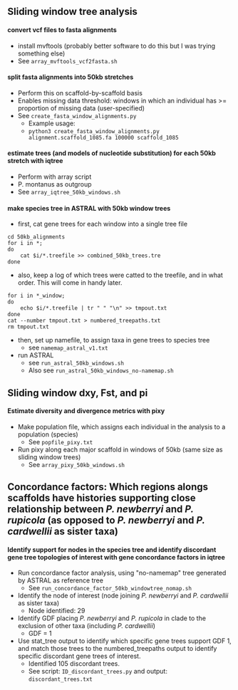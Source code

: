 ## Sliding window tree analysis

#### convert vcf files to fasta alignments
* install mvftools (probably better software to do this but I was trying something else)
* See `array_mvftools_vcf2fasta.sh`

#### split fasta alignments into 50kb stretches
* Perform this on scaffold-by-scaffold basis
* Enables missing data threshold: windows in which an individual has >= proportion of missing data (user-specified) 
* See `create_fasta_window_alignments.py`
    * Example usage:
    * `python3 create_fasta_window_alignments.py alignment.scaffold_1085.fa 100000 scaffold_1085`

#### estimate trees (and models of nucleotide substitution) for each 50kb stretch with iqtree
* Perform with array script
* P. montanus as outgroup
* See `array_iqtree_50kb_windows.sh`


#### make species tree in ASTRAL with 50kb window trees
* first, cat gene trees for each window into a single tree file
```shell
cd 50kb_alignments
for i in *;
do
    cat $i/*.treefile >> combined_50kb_trees.tre
done
```
* also, keep a log of which trees were catted to the treefile, and in what order. This will come in handy later.
```shell
for i in *_window;
do
    echo $i/*.treefile | tr " " "\n" >> tmpout.txt
done
cat --number tmpout.txt > numbered_treepaths.txt
rm tmpout.txt
```
* then, set up namefile, to assign taxa in gene trees to species tree
    * see `namemap_astral_v1.txt`
* run ASTRAL
    * see `run_astral_50kb_windows.sh`
    * Also see `run_astral_50kb_windows_no-namemap.sh`



## Sliding window dxy, Fst, and pi
#### Estimate diversity and divergence metrics with pixy
* Make population file, which assigns each individual in the analysis to a population (species)
    * See `popfile_pixy.txt`
* Run pixy along each major scaffold in windows of 50kb (same size as sliding window trees)
    * See `array_pixy_50kb_windows.sh`



## Concordance factors: Which regions alongs scaffolds have histories supporting close relationship between _P. newberryi_ and _P. rupicola_ (as opposed to _P. newberryi_ and _P. cardwellii_ as sister taxa)
#### Identify support for nodes in the species tree and identify discordant gene tree topologies of interest with gene concordance factors in iqtree
* Run concordance factor analysis, using "no-namemap" tree generated by ASTRAL as reference tree
    * See `run_concordance_factor_50kb_windowtree_nomap.sh`
* Identify the node of interest (node joining _P. newberryi_ and _P. cardwellii_ as sister taxa)
    * Node identified: 29
* Identify GDF placing _P. newberryi_ and _P. rupicola_ in clade to the exclusion of other taxa (including _P. cardwellii_)
    * GDF = 1
* Use stat_tree output to identify which specific gene trees support GDF 1, and match those trees to the numbered_treepaths output to identify specific discordant gene trees of interest.
    * Identified 105 discordant trees.
    * See script: `ID_discordant_trees.py` and output: `discordant_trees.txt`
